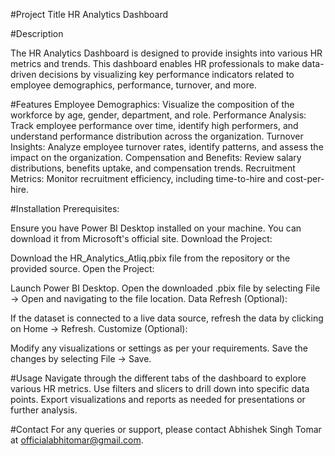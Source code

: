 #Project Title
HR Analytics Dashboard

#Description

The HR Analytics Dashboard is designed to provide insights into various HR metrics and trends. This dashboard enables HR professionals to make data-driven decisions by visualizing key performance indicators related to employee demographics, performance, turnover, and more.

#Features
Employee Demographics: Visualize the composition of the workforce by age, gender, department, and role.
Performance Analysis: Track employee performance over time, identify high performers, and understand performance distribution across the organization.
Turnover Insights: Analyze employee turnover rates, identify patterns, and assess the impact on the organization.
Compensation and Benefits: Review salary distributions, benefits uptake, and compensation trends.
Recruitment Metrics: Monitor recruitment efficiency, including time-to-hire and cost-per-hire.

#Installation
Prerequisites:

Ensure you have Power BI Desktop installed on your machine. You can download it from Microsoft's official site.
Download the Project:

Download the HR_Analytics_Atliq.pbix file from the repository or the provided source.
Open the Project:

Launch Power BI Desktop.
Open the downloaded .pbix file by selecting File -> Open and navigating to the file location.
Data Refresh (Optional):

If the dataset is connected to a live data source, refresh the data by clicking on Home -> Refresh.
Customize (Optional):

Modify any visualizations or settings as per your requirements.
Save the changes by selecting File -> Save.

#Usage
Navigate through the different tabs of the dashboard to explore various HR metrics.
Use filters and slicers to drill down into specific data points.
Export visualizations and reports as needed for presentations or further analysis.

#Contact
For any queries or support, please contact Abhishek Singh Tomar at officialabhitomar@gmail.com.
